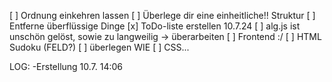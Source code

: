 [ ] Ordnung einkehren lassen
    [ ] Überlege dir eine einheitliche!! Struktur
    [ ] Entferne überflüssige Dinge
    [x] ToDo-liste erstellen 10.7.24
[ ] alg.js ist unschön gelöst, sowie zu langweilig -> überarbeiten
[ ] Frontend :/
    [ ] HTML Sudoku (FELD?)
        [ ] überlegen WIE
    [ ] CSS...

LOG:
-Erstellung 10.7. 14:06